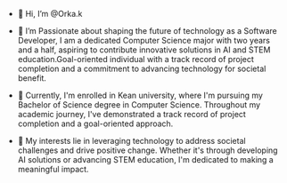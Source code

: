 - 👋 Hi, I’m @Orka.k
- 👀 I’m Passionate about shaping the future of technology as a Software Developer, I am a dedicated Computer Science major
with two years and a half, aspiring to contribute innovative solutions in AI and STEM education.Goal-oriented individual
with a track record of project completion and a commitment to advancing technology for societal benefit.
  
- 🌱 Currently, I'm enrolled in Kean university, where I'm pursuing my Bachelor of Science degree in Computer Science.
  Throughout my academic journey, I've demonstrated a track record of project completion and a goal-oriented approach.
  
- 🚀 My interests lie in leveraging technology to address societal challenges and drive positive change. Whether it's through
   developing AI solutions or advancing STEM education, I'm dedicated to making a meaningful impact.

<!---
OrkaK/OrkaK is a ✨ special ✨ repository because its `README.md` (this file) appears on your GitHub profile.
You can click the Preview link to take a look at your changes.
--->
